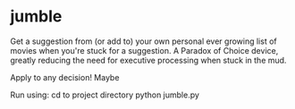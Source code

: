 # jumble
Get a suggestion from (or add to) your own personal ever growing list of movies when you're stuck for a suggestion. A Paradox of Choice device, 
greatly reducing the need for executive processing when stuck in the mud.

Apply to any decision! Maybe

Run using:
cd to project directory
python jumble.py
